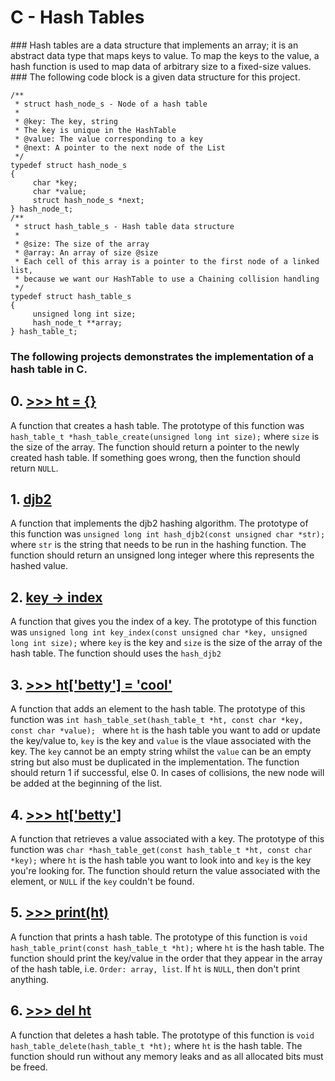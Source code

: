 <h1>C - Hash Tables</h1>
### Hash tables are a data structure that implements an array; it is an abstract data type that maps keys to value. To map the keys to the value, a hash function is used to map data of arbitrary size to a fixed-size values.
### The following code block is a given data structure for this project.

```
/**
 * struct hash_node_s - Node of a hash table
 *
 * @key: The key, string
 * The key is unique in the HashTable
 * @value: The value corresponding to a key
 * @next: A pointer to the next node of the List
 */
typedef struct hash_node_s
{
	 char *key;
     char *value;
     struct hash_node_s *next;
} hash_node_t;
/**
 * struct hash_table_s - Hash table data structure
 *
 * @size: The size of the array
 * @array: An array of size @size
 * Each cell of this array is a pointer to the first node of a linked list,
 * because we want our HashTable to use a Chaining collision handling
 */
typedef struct hash_table_s
{
     unsigned long int size;
     hash_node_t **array;
} hash_table_t;
```

### The following projects demonstrates the implementation of a hash table in C.
## 0. <a href="https://github.com/hewsontrinh526/holbertonschool-low_level_programming/blob/master/hash_tables/0-hash_table_create.c">>>> ht = {}</a>

A function that creates a hash table. The prototype of this function was `hash_table_t *hash_table_create(unsigned long int size);` where `size` is the size of the array. The function should return a pointer to the newly created hash table. If something goes wrong, then the function should return `NULL`.

## 1. <a href="https://github.com/hewsontrinh526/holbertonschool-low_level_programming/blob/master/hash_tables/1-djb2.c">djb2</a>

A function that implements the djb2 hashing algorithm. The prototype of this function was `unsigned long int hash_djb2(const unsigned char *str);` where `str` is the string that needs to be run in the hashing function. The function should return an unsigned long integer where this represents the hashed value.

## 2. <a href="https://github.com/hewsontrinh526/holbertonschool-low_level_programming/blob/master/hash_tables/2-key_index.c">key -> index</a>

A function that gives you the index of a key. The prototype of this function was `unsigned long int key_index(const unsigned char *key, unsigned long int size);` where `key` is the key and `size` is the size of the array of the hash table. The function should uses the `hash_djb2`

## 3. <a href="https://github.com/hewsontrinh526/holbertonschool-low_level_programming/blob/master/hash_tables/3-hash_table_set.c">>>> ht['betty'] = 'cool'</a>

A function that adds an element to the hash table. The prototype of this function was `int hash_table_set(hash_table_t *ht, const char *key, const char *value);
` where `ht` is the hash table you want to add or update the key/value to, `key` is the key and `value` is the vlaue associated with the key. The `key` cannot be an empty string whilst the `value` can be an empty string but also must be duplicated in the implementation. The function should return 1 if successful, else 0. In cases of collisions, the new node will be added at the beginning of the list.

## 4. <a href="https://github.com/hewsontrinh526/holbertonschool-low_level_programming/blob/master/hash_tables/4-hash_table_get.c">>>> ht['betty']</a>

A function that retrieves a value associated with a key. The prototype of this function was `char *hash_table_get(const hash_table_t *ht, const char *key);` where `ht` is the hash table you want to look into and `key` is the key you're looking for. The function should return the value associated with the element, or `NULL` if the `key` couldn't be found.

## 5. <a href="https://github.com/hewsontrinh526/holbertonschool-low_level_programming/blob/master/hash_tables/5-hash_table_print.c">>>> print(ht)</a>

A function that prints a hash table. The prototype of this function is `void hash_table_print(const hash_table_t *ht);` where `ht` is the hash table. The function should print the key/value in the order that they appear in the array of the hash table, i.e. `Order: array, list`. If `ht` is `NULL`, then don't print anything.

## 6. <a href="https://github.com/hewsontrinh526/holbertonschool-low_level_programming/blob/master/hash_tables/6-hash_table_delete.c">>>> del ht</a>

A function that deletes a hash table. The prototype of this function is `void hash_table_delete(hash_table_t *ht);` where `ht` is the hash table. The function should run without any memory leaks and as all allocated bits must be freed. 


